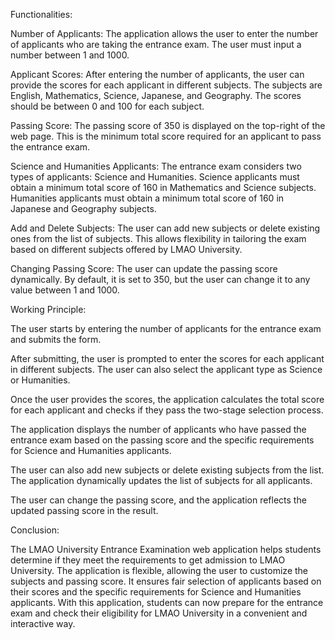 Functionalities:

Number of Applicants: The application allows the user to enter the number of applicants who are taking the entrance exam. The user must input a number between 1 and 1000.

Applicant Scores: After entering the number of applicants, the user can provide the scores for each applicant in different subjects. The subjects are English, Mathematics, Science, Japanese, and Geography. The scores should be between 0 and 100 for each subject.

Passing Score: The passing score of 350 is displayed on the top-right of the web page. This is the minimum total score required for an applicant to pass the entrance exam.

Science and Humanities Applicants: The entrance exam considers two types of applicants: Science and Humanities. Science applicants must obtain a minimum total score of 160 in Mathematics and Science subjects. Humanities applicants must obtain a minimum total score of 160 in Japanese and Geography subjects.

Add and Delete Subjects: The user can add new subjects or delete existing ones from the list of subjects. This allows flexibility in tailoring the exam based on different subjects offered by LMAO University.

Changing Passing Score: The user can update the passing score dynamically. By default, it is set to 350, but the user can change it to any value between 1 and 1000.

Working Principle:

The user starts by entering the number of applicants for the entrance exam and submits the form.

After submitting, the user is prompted to enter the scores for each applicant in different subjects. The user can also select the applicant type as Science or Humanities.

Once the user provides the scores, the application calculates the total score for each applicant and checks if they pass the two-stage selection process.

The application displays the number of applicants who have passed the entrance exam based on the passing score and the specific requirements for Science and Humanities applicants.

The user can also add new subjects or delete existing subjects from the list. The application dynamically updates the list of subjects for all applicants.

The user can change the passing score, and the application reflects the updated passing score in the result.

Conclusion:

The LMAO University Entrance Examination web application helps students determine if they meet the requirements to get admission to LMAO University. The application is flexible, allowing the user to customize the subjects and passing score. It ensures fair selection of applicants based on their scores and the specific requirements for Science and Humanities applicants. With this application, students can now prepare for the entrance exam and check their eligibility for LMAO University in a convenient and interactive way.
